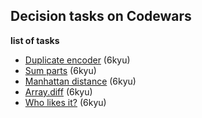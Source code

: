 ## Decision tasks on Codewars

__list of tasks__

* [Duplicate encoder](https://github.com/lyutov89/Codewars/blob/dev-master/6kyu/Duplicate_encoder.ipynb) (6kyu)
* [Sum parts](https://github.com/lyutov89/Codewars/blob/dev-master/6kyu/Sum_parts.ipynb) (6kyu) 
* [Manhattan distance](https://github.com/lyutov89/Codewars/blob/dev-master/6kyu/Manhattan_distance.ipynb) (6kyu)
* [Array.diff](https://github.com/lyutov89/Codewars/blob/dev-master/6kyu/Array_diff.ipynb) (6kyu)
* [Who likes it?](https://github.com/lyutov89/Codewars/blob/dev-master/6kyu/Who_likes_it.ipynb) (6kyu)




